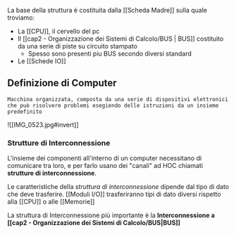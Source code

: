 La base della struttura è costituita dalla [[Scheda Madre]] sulla quale troviamo:
- La [[CPU]], il cervello del pc
- Il [[cap2 - Organizzazione dei Sistemi di Calcolo/BUS | BUS]] costituito da una serie di piste su circuito stampato
	- Spesso sono presenti piu BUS secondo diversi standard
- Le [[Schede IO]]

## Definizione di Computer

```
Macchina organizzata, composta da una serie di dispositivi elettronici che può risolvere problemi esegiendo delle istruzioni da un insieme predefinito
```


![[IMG_0523.jpg#invert]]
### Strutture di Interconnessione 
L'insieme dei componenti all'interno di un computer necessitano di comunicare tra loro, e per farlo usano dei "canali" ad HOC chiamati **strutture di interconnessione**.

Le caratteristiche della *struttura di interconnessione* dipende dal tipo di dato che deve trasferire.
[[Moduli I/O]] trasferiranno tipi di dato diversi rispetto alla [[CPU]] o alle [[Memorie]]

La struttura di Interconnessione più importante è la **Interconnessione a [[cap2 - Organizzazione dei Sistemi di Calcolo/BUS|BUS]]**

